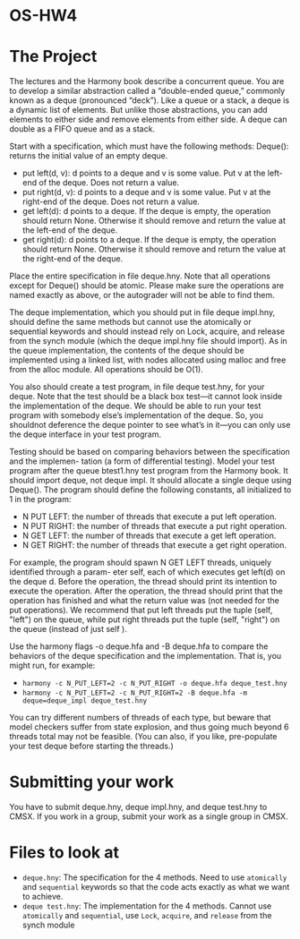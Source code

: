 # OS-HW4

# The Project
The lectures and the Harmony book describe a concurrent queue. You are to develop a similar abstraction called a “double-ended queue,” commonly known as a deque (pronounced “deck”). Like a queue or a stack, a deque is a dynamic list of elements. But unlike those abstractions, you can add elements to either side and remove elements from either side. A deque can double as a FIFO queue and as a stack.

Start with a specification, which must have the following methods: Deque(): returns the initial value of an empty deque.
- put left(d, v): d points to a deque and v is some value. Put v at the left-end of the deque. Does not return a value.
- put right(d, v): d points to a deque and v is some value. Put v at the right-end of the deque. Does not return a value.
- get left(d): d points to a deque. If the deque is empty, the operation should return None. Otherwise it should remove and return the value at the left-end of the deque.
- get right(d): d points to a deque. If the deque is empty, the operation should return None. Otherwise it should remove and return the value at the right-end of the deque.

Place the entire specification in file deque.hny. Note that all operations except for Deque() should be atomic. Please make sure the operations are named exactly as above, or the autograder will not be able to find them.

The deque implementation, which you should put in file deque impl.hny, should define the same methods but cannot use the atomically or sequential keywords and should instead rely on Lock, acquire, and release from the synch module (which the deque impl.hny file should import). As in the queue implementation, the contents of the deque should be implemented using a linked list, with nodes allocated using malloc and free from the alloc module. All operations should be O(1).

You also should create a test program, in file deque test.hny, for your deque. Note that the test should be a black box test—it cannot look inside the implementation of the deque. We should be able to run your test program with somebody else’s implementation of the deque. So, you shouldnot deference the deque pointer to see what’s in it—you can only use the deque interface in your test program.

Testing should be based on comparing behaviors between the specification and the implemen- tation (a form of differential testing). Model your test program after the queue btest1.hny test program from the Harmony book. It should import deque, not deque impl. It should allocate a single deque using Deque(). The program should define the following constants, all initialized to 1 in the program:
- N PUT LEFT: the number of threads that execute a put left operation.
- N PUT RIGHT: the number of threads that execute a put right operation.
- N GET LEFT: the number of threads that execute a get left operation.
- N GET RIGHT: the number of threads that execute a get right operation.

For example, the program should spawn N GET LEFT threads, uniquely identified through a param- eter self, each of which executes get left(d) on the deque d. Before the operation, the thread should print its intention to execute the operation. After the operation, the thread should print that the operation has finished and what the return value was (not needed for the put operations). We recommend that put left threads put the tuple (self, "left") on the queue, while put right threads put the tuple (self, "right") on the queue (instead of just self ).

Use the harmony flags -o deque.hfa and -B deque.hfa to compare the behaviors of the deque specification and the implementation. That is, you might run, for example:
- `harmony -c N_PUT_LEFT=2 -c N_PUT_RIGHT -o deque.hfa deque_test.hny`
- `harmony -c N_PUT_LEFT=2 -c N_PUT_RIGHT=2 -B deque.hfa -m deque=deque_impl deque_test.hny`
  
You can try different numbers of threads of each type, but beware that model checkers suffer from state explosion, and thus going much beyond 6 threads total may not be feasible. (You can also, if you like, pre-populate your test deque before starting the threads.)

# Submitting your work
You have to submit deque.hny, deque impl.hny, and deque test.hny to CMSX. If you work in a group, submit your work as a single group in CMSX.

# Files to look at
- `deque.hny`: The specification for the 4 methods. Need to use `atomically` and `sequential` keywords so that the code acts exactly as what we want to achieve.
- `deque test.hny`: The implementation for the 4 methods. Cannot use `atomically` and `sequential`, use `Lock`, `acquire`, and `release` from the synch module
